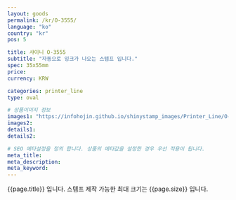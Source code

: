 ```yaml
---
layout: goods
permalink: /kr/O-3555/
language: "ko"
country: "kr"
pos: 5

title: 샤이니 O-3555
subtitle: "자동으로 잉크가 나오는 스템프 입니다."
spec: 35x55mm
price: 
currency: KRW

categories: printer_line
type: oval

# 상품이미지 정보
images1: "https://infohojin.github.io/shinystamp_images/Printer_Line/O-3555/O-3555_1.jpg"
images2:
details1:
details2:    

# SEO 메타설정을 정의 합니다. 상품의 메타값을 설정한 경우 우선 적용이 됩니다.
meta_title: 
meta_description:
meta_keyword:
---
```


{{page.title}} 입니다. 스템프 제작 가능한 최대 크기는 {{page.size}} 입니다.